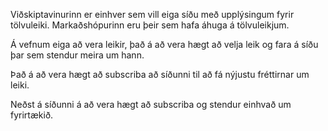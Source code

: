 Viðskiptavinurinn er einhver sem vill eiga síðu með upplýsingum fyrir tölvuleiki.
Markaðshópurinn eru þeir sem hafa áhuga á tölvuleikjum.

Á vefnum eiga að vera leikir, það á að vera hægt að velja leik og fara á síðu þar sem stendur meira um hann.

Það á að vera hægt að subscriba að síðunni til að fá nýjustu fréttirnar um leiki.

Neðst á síðunni á að vera hægt að subscriba og stendur einhvað um fyrirtækið.
